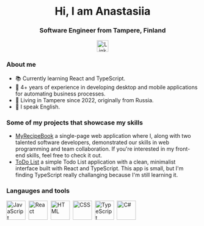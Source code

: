 <div id="header" align="center">
  <h1>Hi, I am Anastasiia</h1>
  <h3>Software Engineer from Tampere, Finland</h3>
</div>

<div id="socials" align="center">
  <a href="https://www.linkedin.com/in/anastasiia-vdovenko-26b7992b1">
    <img height="30px"
      src="https://img.shields.io/badge/LinkedIn-blue?style-for-the- badge&logo-linkedin&logoColor=white"
      alt="LinkedIn"
    />
  </a>
</div>

### About me
- 📚 Currently learning React and TypeScript.
- 💼 4+ years of experience in developing desktop and mobile applications for automating business processes.
- 🏡 Living in Tampere since 2022, originally from Russia.
- 💬 I speak English.

### Some of my projects that showcase my skills
- <a href="https://github.com/Ennendra/MyRecipeBook">MyRecipeBook</a>  a single-page web application where I, along with two talented software developers, demonstrated our skills in web programming and team collaboration.
If you're interested in my front-end skills, feel free to check it out.
- <a href="https://github.com/nvdovenko/ToDo-List-">ToDo List</a>  a simple Todo List application with a clean, minimalist interface built with React and TypeScript.
This app is small, but I'm finding TypeScript really challanging because I'm still learning it.  

### Langauges and tools

<img src="https://cdn.jsdelivr.net/gh/devicons/devicon/icons/javascript/javascript-original.svg" title="JavaScript" width="50" height="50"/>&nbsp;
<img src="https://cdn.jsdelivr.net/gh/devicons/devicon@latest/icons/react/react-original.svg" title="React" width="50" height="50"/>&nbsp;
<img src="https://cdn.jsdelivr.net/gh/devicons/devicon@latest/icons/html5/html5-original.svg" title="HTML" width="50" height="50"/>&nbsp;
<img src="https://cdn.jsdelivr.net/gh/devicons/devicon@latest/icons/css3/css3-original.svg" title="CSS" width="50" height="50"/>&nbsp; 
<img src="https://cdn.jsdelivr.net/gh/devicons/devicon@latest/icons/typescript/typescript-original.svg" title="TypeScript" width="50" height="50"/>&nbsp;
<img src="https://cdn.jsdelivr.net/gh/devicons/devicon@latest/icons/csharp/csharp-original.svg" title="C#" width="50" height="50"/>&nbsp; 


<!--![](http://github-profile-summary-cards.vercel.app/api/cards/profile-details?username=nvdovenko&theme=default)
![](http://github-profile-summary-cards.vercel.app/api/cards/stats?username=nvdovenko&theme=default)
![](http://github-profile-summary-cards.vercel.app/api/cards/most-commit-language?username=nvdovenko&theme=default)

-->


<!--
**nvdovenko/nvdovenko** is a ✨ _special_ ✨ repository because its `README.md` (this file) appears on your GitHub profile.

Here are some ideas to get you started:

- 🔭 I’m currently working on ...
- 🌱 I’m currently learning ...
- 👯 I’m looking to collaborate on ...
- 🤔 I’m looking for help with ...
- 💬 Ask me about ...
- 📫 How to reach me: ...
- 😄 Pronouns: ...
- ⚡ Fun fact: ...
-->
